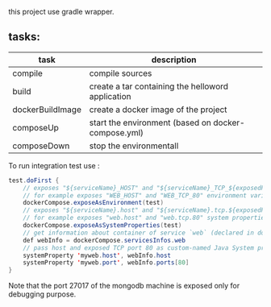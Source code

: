 
this project use gradle wrapper.

tasks:
------
|task|description|
| --- | --- |
| compile          | compile sources |
| build            | create a tar containing the helloword application |
| dockerBuildImage | create a docker image of the project |
| composeUp        | start the environment (based on docker-compose.yml) |
| composeDown       | stop the environmentall |

To run integration test use :
```java
test.doFirst {
    // exposes "${serviceName}_HOST" and "${serviceName}_TCP_${exposedPort}" environment variables
    // for example exposes "WEB_HOST" and "WEB_TCP_80" environment variables for service named `web` with exposed port `80`
    dockerCompose.exposeAsEnvironment(test)
    // exposes "${serviceName}.host" and "${serviceName}.tcp.${exposedPort}" system properties
    // for example exposes "web.host" and "web.tcp.80" system properties for service named `web` with exposed port `80`
    dockerCompose.exposeAsSystemProperties(test)
    // get information about container of service `web` (declared in docker-compose.yml)
    def webInfo = dockerCompose.servicesInfos.web
    // pass host and exposed TCP port 80 as custom-named Java System properties
    systemProperty 'myweb.host', webInfo.host
    systemProperty 'myweb.port', webInfo.ports[80]
}
```

Note that the port 27017 of the mongodb machine is exposed only for debugging purpose.
